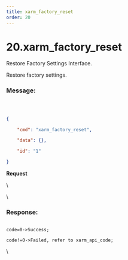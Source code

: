 ```yaml
---
title: xarm_factory_reset
order: 20
---
```

# 20.xarm\_factory\_reset


Restore Factory Settings Interface.

Restore factory settings.



### Message:  



```json



{

    "cmd": "xarm_factory_reset",

    "data": {},

    "id": "1"

}

```     
**Request**



\













\





### Response:     



```

code=0->Success;

code!=0->Failed, refer to xarm_api_code;

```



\










